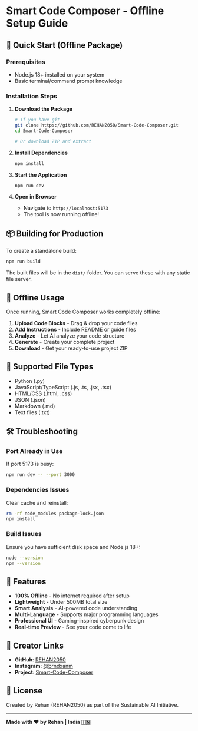 # Smart Code Composer - Offline Setup Guide

## 🚀 Quick Start (Offline Package)

### Prerequisites
- Node.js 18+ installed on your system
- Basic terminal/command prompt knowledge

### Installation Steps

1. **Download the Package**
   ```bash
   # If you have git
   git clone https://github.com/REHAN2050/Smart-Code-Composer.git
   cd Smart-Code-Composer
   
   # Or download ZIP and extract
   ```

2. **Install Dependencies**
   ```bash
   npm install
   ```

3. **Start the Application**
   ```bash
   npm run dev
   ```

4. **Open in Browser**
   - Navigate to `http://localhost:5173`
   - The tool is now running offline!

## 📦 Building for Production

To create a standalone build:

```bash
npm run build
```

The built files will be in the `dist/` folder. You can serve these with any static file server.

## 🔧 Offline Usage

Once running, Smart Code Composer works completely offline:

1. **Upload Code Blocks** - Drag & drop your code files
2. **Add Instructions** - Include README or guide files
3. **Analyze** - Let AI analyze your code structure
4. **Generate** - Create your complete project
5. **Download** - Get your ready-to-use project ZIP

## 📁 Supported File Types

- Python (.py)
- JavaScript/TypeScript (.js, .ts, .jsx, .tsx)
- HTML/CSS (.html, .css)
- JSON (.json)
- Markdown (.md)
- Text files (.txt)

## 🛠️ Troubleshooting

### Port Already in Use
If port 5173 is busy:
```bash
npm run dev -- --port 3000
```

### Dependencies Issues
Clear cache and reinstall:
```bash
rm -rf node_modules package-lock.json
npm install
```

### Build Issues
Ensure you have sufficient disk space and Node.js 18+:
```bash
node --version
npm --version
```

## 🌟 Features

- **100% Offline** - No internet required after setup
- **Lightweight** - Under 500MB total size
- **Smart Analysis** - AI-powered code understanding
- **Multi-Language** - Supports major programming languages
- **Professional UI** - Gaming-inspired cyberpunk design
- **Real-time Preview** - See your code come to life

## 🔗 Creator Links

- **GitHub**: [REHAN2050](https://github.com/REHAN2050)
- **Instagram**: [@brndxanm](https://instagram.com/brndxanm)
- **Project**: [Smart-Code-Composer](https://github.com/REHAN2050/Smart-Code-Composer)

## 📄 License

Created by Rehan (REHAN2050) as part of the Sustainable AI Initiative.

---

**Made with ❤️ by Rehan | India 🇮🇳**
